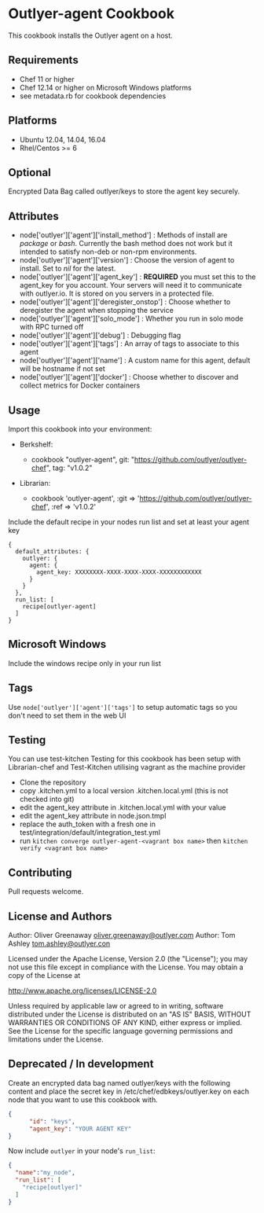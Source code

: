 Outlyer-agent Cookbook
=================
This cookbook installs the Outlyer agent on a host.

Requirements
------------
* Chef 11 or higher
* Chef 12.14 or higher on Microsoft Windows platforms
* see metadata.rb for cookbook dependencies

Platforms
---------
* Ubuntu 12.04, 14.04, 16.04
* Rhel/Centos >= 6

Optional
------------
Encrypted Data Bag called outlyer/keys to store the agent key securely.

Attributes
----------
* node['outlyer']['agent']['install_method'] : Methods of install are _package_ or _bash_. Currently the bash method does not work but it intended to satisfy non-deb or non-rpm environments.
* node['outlyer']['agent']['version'] : Choose the version of agent to install. Set to _nil_ for the latest.
* node['outlyer']['agent']['agent_key'] : __REQUIRED__ you must set this to the agent_key for you account. Your servers will need it to communicate with outlyer.io. It is stored on you servers in a protected file.
* node['outlyer']['agent']['deregister_onstop'] : Choose whether to deregister the agent when stopping the service
* node['outlyer']['agent']['solo_mode'] : Whether you run in solo mode with RPC turned off
* node['outlyer']['agent']['debug'] : Debugging flag
* node['outlyer']['agent']['tags'] : An array of tags to associate to this agent
* node['outlyer']['agent']['name'] : A custom name for this agent, default will be hostname if not set
* node['outlyer']['agent']['docker'] : Choose whether to discover and collect metrics for Docker containers


Usage
-----
Import this cookbook into your environment:

* Berkshelf:
  * cookbook "outlyer-agent", git: "https://github.com/outlyer/outlyer-chef", tag: "v1.0.2"

* Librarian:
  * cookbook 'outlyer-agent', :git => 'https://github.com/outlyer/outlyer-chef', :ref => 'v1.0.2'


Include the default recipe in your nodes run list and set at least your agent key

```
{
  default_attributes: {
    outlyer: {
      agent: {
        agent_key: XXXXXXXX-XXXX-XXXX-XXXX-XXXXXXXXXXXX
      }
    }
  },
  run_list: [
    recipe[outlyer-agent]
  ]
}
```

Microsoft Windows
-----------------
Include the windows recipe only in your run list


Tags
----
Use `node['outlyer']['agent']['tags']` to setup automatic tags so you don't need to set them in the web UI


Testing
-------
You can use test-kitchen
Testing for this cookbook has been setup with Librarian-chef and Test-Kitchen utilising vagrant as the machine provider

* Clone the repository
* copy .kitchen.yml to a local version .kitchen.local.yml (this is not checked into git)
* edit the agent_key attribute in .kitchen.local.yml with your value
* edit the agent_key attribute in node.json.tmpl
* replace the auth_token with a fresh one in test/integration/default/integration_test.yml
* run `kitchen converge outlyer-agent-<vagrant box name>` then `kitchen verify <vagrant box name>`

Contributing
------------
Pull requests welcome.

License and Authors
-------------------
Author: Oliver Greenaway <oliver.greenaway@outlyer.com>
Author: Tom Ashley <tom.ashley@outlyer.con>

Licensed under the Apache License, Version 2.0 (the "License"); you may not use this file except in compliance with the License. You may obtain a copy of the License at

http://www.apache.org/licenses/LICENSE-2.0

Unless required by applicable law or agreed to in writing, software distributed under the License is distributed on an "AS IS" BASIS, WITHOUT WARRANTIES OR CONDITIONS OF ANY KIND, either express or implied. See the License for the specific language governing permissions and limitations under the License.


Deprecated / In development
---------------------------

Create an encrypted data bag named outlyer/keys with the following content and place
the secret key in /etc/chef/edbkeys/outlyer.key on each node that you
want to use this cookbook with.

```json
{
      "id": "keys",
      "agent_key": "YOUR AGENT KEY"
}
```
Now include `outlyer` in your node's `run_list`:

```json
{
  "name":"my_node",
  "run_list": [
    "recipe[outlyer]"
  ]
}
```
